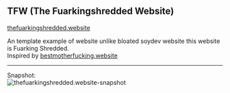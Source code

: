 TFW (The Fuarkingshredded Website)
----------------------------------

[thefuarkingshredded.website](https://faustzero1.codeberg.page/fuarkingshredded.website)

An template example of website unlike bloated soydev website this website is Fuarking Shredded.  
Inspired by [bestmotherfucking.website](https://bestmotherfucking.website/)

---

Snapshot:  
![thefuarkingshredded.website-snapshot](https://mstdn.starnix.network/system/media_attachments/files/109/066/570/151/866/033/original/cc0b7b2c37a5d643.png "Fuarking Shredded Website Snapshot") 